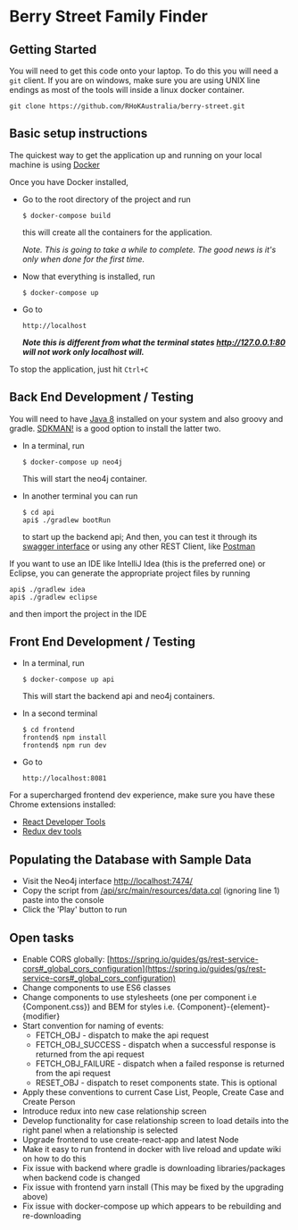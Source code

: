 # Berry Street Family Finder

## Getting Started

You will need to get this code onto your laptop. To do this you will need a `git` client. If you are on windows, make sure you are using UNIX line endings as most of the tools will inside a linux docker container.

  ```
  git clone https://github.com/RHoKAustralia/berry-street.git
  ```

## Basic setup instructions

The quickest way to get the application up and running on your local machine is using [Docker](https://www.docker.com/products/overview)

Once you have Docker installed,

- Go to the root directory of the project and run

  ```
  $ docker-compose build
  ```

  this will create all the containers for the application.

  *Note. This is going to take a while to complete. The good news is it's only when done for the first time.*

- Now that everything is installed, run

  ```
  $ docker-compose up
  ```

- Go to

  ```
  http://localhost
  ```

  **_Note this is different from what the terminal states http://127.0.0.1:80 will not work only localhost will._**

To stop the application, just hit `Ctrl+C`

## Back End Development / Testing

You will need to have [Java 8](https://www.java.com/en/download/) installed on your system and also groovy and gradle. [SDKMAN!](sdkman.io) is a good option to install the latter two.

- In a terminal, run

  ```
  $ docker-compose up neo4j
  ```

  This will start the neo4j container.

- In another terminal you can run

  ```
  $ cd api
  api$ ./gradlew bootRun
  ```
  to start up the backend api; And then, you can test it through its [swagger interface](http://localhost:8080) or using any other REST Client, like [Postman](https://www.getpostman.com/)

If you want to use an IDE like IntelliJ Idea (this is the preferred one) or Eclipse, you can generate the appropriate project files by running

```
api$ ./gradlew idea
api$ ./gradlew eclipse
```
and then import the project in the IDE

## Front End Development / Testing

- In a terminal, run

  ```
  $ docker-compose up api
  ```

  This will start the backend api and neo4j containers.

- In a second terminal

  ```
  $ cd frontend
  frontend$ npm install
  frontend$ npm run dev
  ```

- Go to

  ```
  http://localhost:8081
  ```

For a supercharged frontend dev experience, make sure you have these Chrome extensions installed:

 - [React Developer Tools](https://chrome.google.com/webstore/detail/react-developer-tools/fmkadmapgofadopljbjfkapdkoienihi?hl=en)
 - [Redux dev tools](https://chrome.google.com/webstore/detail/redux-devtools/lmhkpmbekcpmknklioeibfkpmmfibljd?hl=en)


## Populating the Database with Sample Data

- Visit the Neo4j interface [http://localhost:7474/](http://localhost:7474/)
- Copy the script from [/api/src/main/resources/data.cql](/api/src/main/resources/data.cql) (ignoring line 1) paste into the console
- Click the 'Play' button to run


## Open tasks
- Enable CORS globally: [https://spring.io/guides/gs/rest-service-cors#_global_cors_configuration](https://spring.io/guides/gs/rest-service-cors#_global_cors_configuration)
- Change components to use ES6 classes
- Change components to use stylesheets (one per component i.e {Component.css}) and BEM for styles i.e. {Component}-{element}-{modifier}
- Start convention for naming of events: 
    - FETCH_OBJ - dispatch to make the api request
    - FETCH_OBJ_SUCCESS - dispatch when a successful response is returned from the api request
    - FETCH_OBJ_FAILURE - dispatch when a failed response is returned from the api request
    - RESET_OBJ - dispatch to reset components state. This is optional
- Apply these conventions to current Case List, People, Create Case and Create Person
- Introduce redux into new case relationship screen
- Develop functionality for case relationship screen to load details into the right panel when a relationship is selected
- Upgrade frontend to use create-react-app and latest Node
- Make it easy to run frontend in docker with live reload and update wiki on how to do this
- Fix issue with backend where gradle is downloading libraries/packages when backend code is changed
- Fix issue with frontend yarn install (This may be fixed by the upgrading above)
- Fix issue with docker-compose up which appears to be rebuilding and re-downloading
